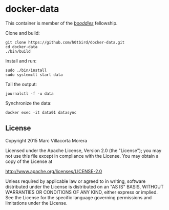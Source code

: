 # docker-data

This container is member of the [*booddies*](https://github.com/h0tbird/booddies) fellowship.

Clone and build:
```
git clone https://github.com/h0tbird/docker-data.git
cd docker-data
./bin/build
```

Install and run:
```
sudo ./bin/install
sudo systemctl start data
```

Tail the output:
```
journalctl -f -u data
```

Synchronize the data:
```
docker exec -it data01 datasync
```
## License

Copyright 2015 Marc Villacorta Morera

Licensed under the Apache License, Version 2.0 (the "License");
you may not use this file except in compliance with the License.
You may obtain a copy of the License at

http://www.apache.org/licenses/LICENSE-2.0

Unless required by applicable law or agreed to in writing, software
distributed under the License is distributed on an "AS IS" BASIS,
WITHOUT WARRANTIES OR CONDITIONS OF ANY KIND, either express or implied.
See the License for the specific language governing permissions and
limitations under the License.
